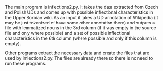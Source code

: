The main program is inflections2.py. It takes the data extracted from Czech and Polish UDs and 
comes up with possible inflectional characteristics in the Upper Sorbian wiki.
As an input it takes a UD annotation of Wikipedia (it may be just tokenized of have some other annotation there) and 
outputs a file with lemmatized nouns in the 3rd column (if it was empty in the source file and only where possible) and
a set of possible inflectional characteristics in the 6th column (where possible and only if this column is empty).

Other programs extract the necessary data and create the files that are used by inflections2.py.
The files are already there so there is no need to run these programs.
